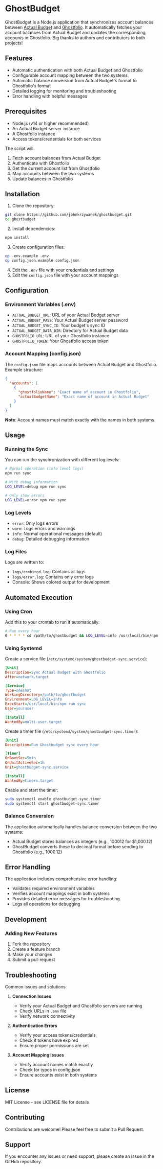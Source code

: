 # GhostBudget

GhostBudget is a Node.js application that synchronizes account balances between [Actual Budget](https://github.com/actualbudget/actual) and [Ghostfolio](https://github.com/ghostfolio/ghostfolio). It automatically fetches your account balances from Actual Budget and updates the corresponding accounts in Ghostfolio. Big thanks to authors and contributors to both projects! 

## Features

- Automatic authentication with both Actual Budget and Ghostfolio
- Configurable account mapping between the two systems
- Automatic balance conversion from Actual Budget's format to Ghostfolio's format
- Detailed logging for monitoring and troubleshooting
- Error handling with helpful messages

## Prerequisites

- Node.js (v14 or higher recommended)
- An Actual Budget server instance
- A Ghostfolio instance
- Access tokens/credentials for both services

The script will:
1. Fetch account balances from Actual Budget
2. Authenticate with Ghostfolio
3. Get the current account list from Ghostfolio
4. Map accounts between the two systems
5. Update balances in Ghostfolio

## Installation

1. Clone the repository:
```bash
git clone https://github.com/johnkrzywanek/ghostbudget.git
cd ghostbudget
```

2. Install dependencies:
```bash
npm install
```

3. Create configuration files:
```bash
cp .env.example .env
cp config.json.example config.json
```

4. Edit the `.env` file with your credentials and settings
5. Edit the `config.json` file with your account mappings

## Configuration

### Environment Variables (.env)

- `ACTUAL_BUDGET_URL`: URL of your Actual Budget server
- `ACTUAL_BUDGET_PASS`: Your Actual Budget server password
- `ACTUAL_BUDGET_SYNC_ID`: Your budget's sync ID
- `ACTUAL_BUDGET_DATA_DIR`: Directory for Actual Budget data
- `GHOSTFOLIO_URL`: URL of your Ghostfolio instance
- `GHOSTFOLIO_TOKEN`: Your Ghostfolio access token

### Account Mapping (config.json)

The `config.json` file maps accounts between Actual Budget and Ghostfolio. Example structure:

```json
{
  "accounts": [
    {
      "ghostfolioName": "Exact name of account in Ghostfolio",
      "actualBudgetName": "Exact name of account in Actual Budget"
    }
  ]
}
```

**Note**: Account names must match exactly with the names in both systems.

## Usage

### Running the Sync

You can run the synchronization with different log levels:

```bash
# Normal operation (info level logs)
npm run sync

# With debug information
LOG_LEVEL=debug npm run sync

# Only show errors
LOG_LEVEL=error npm run sync
```

### Log Levels

- `error`: Only logs errors
- `warn`: Logs errors and warnings
- `info`: Normal operational messages (default)
- `debug`: Detailed debugging information

### Log Files

Logs are written to:
- `logs/combined.log`: Contains all logs
- `logs/error.log`: Contains only error logs
- Console: Shows colored output for development

## Automated Execution

### Using Cron

Add this to your crontab to run it automatically:

```bash
# Run every hour
0 * * * * cd /path/to/ghostbudget && LOG_LEVEL=info /usr/local/bin/npm run sync
```

### Using Systemd

Create a service file (`/etc/systemd/system/ghostbudget-sync.service`):

```ini
[Unit]
Description=Sync Actual Budget with Ghostfolio
After=network.target

[Service]
Type=oneshot
WorkingDirectory=/path/to/ghostbudget
Environment=LOG_LEVEL=info
ExecStart=/usr/local/bin/npm run sync
User=youruser

[Install]
WantedBy=multi-user.target
```

Create a timer file (`/etc/systemd/system/ghostbudget-sync.timer`):

```ini
[Unit]
Description=Run Ghostbudget sync every hour

[Timer]
OnBootSec=5min
OnUnitActiveSec=1h
Unit=ghostbudget-sync.service

[Install]
WantedBy=timers.target
```

Enable and start the timer:
```bash
sudo systemctl enable ghostbudget-sync.timer
sudo systemctl start ghostbudget-sync.timer
```


### Balance Conversion

The application automatically handles balance conversion between the two systems:
- Actual Budget stores balances as integers (e.g., 100012 for $1,000.12)
- GhostBudget converts these to decimal format before sending to Ghostfolio (e.g., 1000.12)

## Error Handling

The application includes comprehensive error handling:
- Validates required environment variables
- Verifies account mappings exist in both systems
- Provides detailed error messages for troubleshooting
- Logs all operations for debugging

## Development


### Adding New Features

1. Fork the repository
2. Create a feature branch
3. Make your changes
4. Submit a pull request

## Troubleshooting

Common issues and solutions:

1. **Connection Issues**
   - Verify your Actual Budget and Ghostfolio servers are running
   - Check URLs in `.env` file
   - Verify network connectivity

2. **Authentication Errors**
   - Verify your access tokens/credentials
   - Check if tokens have expired
   - Ensure proper permissions are set

3. **Account Mapping Issues**
   - Verify account names match exactly
   - Check for typos in config.json
   - Ensure accounts exist in both systems

## License

MIT License - see LICENSE file for details

## Contributing

Contributions are welcome! Please feel free to submit a Pull Request.

## Support

If you encounter any issues or need support, please create an issue in the GitHub repository.
